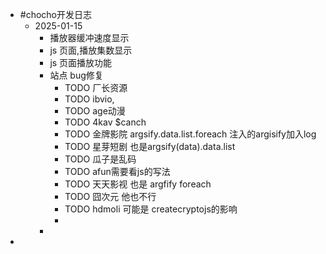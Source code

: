 - #chocho开发日志
	- 2025-01-15
		- 播放器缓冲速度显示
		- js 页面,播放集数显示
		- js 页面播放功能
		- 站点 bug修复
			- TODO 厂长资源
			- TODO ibvio,
			- TODO age动漫
			- TODO 4kav $canch
			- TODO 金牌影院 argsify.data.list.foreach 注入的argisify加入log
			- TODO 星芽短剧 也是argsify(data).data.list
			- TODO 瓜子是乱码
			- TODO afun需要看js的写法
			- TODO 天天影视 也是 argfify foreach
			- TODO 囧次元 他也不行
			- TODO hdmoli 可能是 createcryptojs的影响
			-
		-
-